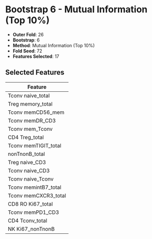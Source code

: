 # Bootstrap 6 - Mutual Information (Top 10%)

- **Outer Fold**: 26
- **Bootstrap**: 6
- **Method**: Mutual Information (Top 10%)
- **Fold Seed**: 72
- **Features Selected**: 17

## Selected Features

| Feature |
|---------|
| Tconv naive_total |
| Treg memory_total |
| Tconv memCD56_mem |
| Tconv memDR_CD3 |
| Tconv mem_Tconv |
| CD4 Treg_total |
| Tconv memTIGIT_total |
| nonTnonB_total |
| Treg naive_CD3 |
| Tconv naive_CD3 |
| Tconv naive_Tconv |
| Tconv memintB7_total |
| Tconv memCXCR3_total |
| CD8 RO Ki67_total |
| Tconv memPD1_CD3 |
| CD4 Tconv_total |
| NK Ki67_nonTnonB |
